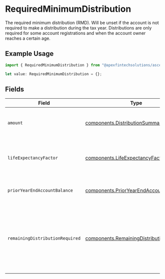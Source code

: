 # RequiredMinimumDistribution

The required minimum distribution (RMD). Will be unset if the account is not required to make a distribution during the tax year. Distributions are only required for some account registrations and when the account owner reaches a certain age.

## Example Usage

```typescript
import { RequiredMinimumDistribution } from "@apexfintechsolutions/ascend-sdk/models/components";

let value: RequiredMinimumDistribution = {};
```

## Fields

| Field                                                                                                                                                                                                                                                                                                                       | Type                                                                                                                                                                                                                                                                                                                        | Required                                                                                                                                                                                                                                                                                                                    | Description                                                                                                                                                                                                                                                                                                                 | Example                                                                                                                                                                                                                                                                                                                     |
| --------------------------------------------------------------------------------------------------------------------------------------------------------------------------------------------------------------------------------------------------------------------------------------------------------------------------- | --------------------------------------------------------------------------------------------------------------------------------------------------------------------------------------------------------------------------------------------------------------------------------------------------------------------------- | --------------------------------------------------------------------------------------------------------------------------------------------------------------------------------------------------------------------------------------------------------------------------------------------------------------------------- | --------------------------------------------------------------------------------------------------------------------------------------------------------------------------------------------------------------------------------------------------------------------------------------------------------------------------- | --------------------------------------------------------------------------------------------------------------------------------------------------------------------------------------------------------------------------------------------------------------------------------------------------------------------------- |
| `amount`                                                                                                                                                                                                                                                                                                                    | [components.DistributionSummaryAmount](../../models/components/distributionsummaryamount.md)                                                                                                                                                                                                                                | :heavy_minus_sign:                                                                                                                                                                                                                                                                                                          | The required annual distribution amount in USD. This value is calculated as `prior_year_end_account_balance / life_expectancy_factor`.                                                                                                                                                                                      | {<br/>"value": "6097.56"<br/>}                                                                                                                                                                                                                                                                                              |
| `lifeExpectancyFactor`                                                                                                                                                                                                                                                                                                      | [components.LifeExpectancyFactor](../../models/components/lifeexpectancyfactor.md)                                                                                                                                                                                                                                          | :heavy_minus_sign:                                                                                                                                                                                                                                                                                                          | The life expectancy factor in years based on the account owner(s) age(s). This value is used to calculate the RMD amount. Sourced from IRS Publication 590-B.                                                                                                                                                               | {<br/>"value": "16.4"<br/>}                                                                                                                                                                                                                                                                                                 |
| `priorYearEndAccountBalance`                                                                                                                                                                                                                                                                                                | [components.PriorYearEndAccountBalance](../../models/components/prioryearendaccountbalance.md)                                                                                                                                                                                                                              | :heavy_minus_sign:                                                                                                                                                                                                                                                                                                          | The account balance at the end of the prior year in USD. This value is used to calculate the RMD amount.                                                                                                                                                                                                                    | {<br/>"value": "100000.00"<br/>}                                                                                                                                                                                                                                                                                            |
| `remainingDistributionRequired`                                                                                                                                                                                                                                                                                             | [components.RemainingDistributionRequired](../../models/components/remainingdistributionrequired.md)                                                                                                                                                                                                                        | :heavy_minus_sign:                                                                                                                                                                                                                                                                                                          | The remaining amount required to be distributed for the tax year. Calculated as the difference between the RMD for the account and its regular distribution total to date. This will return zero if the account is not required to make a distribution during the tax year or has already met its distribution requirement. | {<br/>"value": "5641.56"<br/>}                                                                                                                                                                                                                                                                                              |